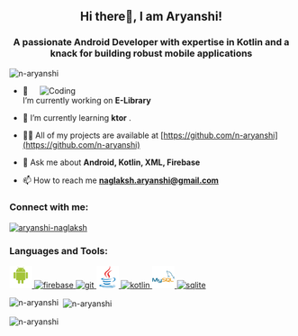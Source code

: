 <h2 align="center">Hi there👋, I am Aryanshi!</h2>

<h3 align="center"> A passionate Android Developer with expertise in Kotlin and a knack for building robust mobile applications</h3>

<p align="left"> <img src="https://komarev.com/ghpvc/?username=n-aryanshi&label=Profile%20views&color=0e75b6&style=flat" alt="n-aryanshi" /> </p>
<img align="right" alt="Coding" width="450" src="https://www.crestinfosystems.com/wp-content/uploads/2021/12/banner-8.png">

- 🔭 I’m currently working on **E-Library** 

- 🌱 I’m currently learning **ktor** .

- 👨‍💻 All of my projects are available at [https://github.com/n-aryanshi](https://github.com/n-aryanshi)

- 💬 Ask me about **Android, Kotlin, XML, Firebase**

- 📫 How to reach me **naglaksh.aryanshi@gmail.com**

<h3 align="left">Connect with me:</h3>
<p align="left">
<a href="https://linkedin.com/in/aryanshi-naglaksh" target="blank"><img align="center" src="https://raw.githubusercontent.com/rahuldkjain/github-profile-readme-generator/master/src/images/icons/Social/linked-in-alt.svg" alt="aryanshi-naglaksh" height="30" width="40" /></a>
<!-- <a href="https://www.leetcode.com/aryanshi-26" target="blank"><img align="center" src="https://raw.githubusercontent.com/rahuldkjain/github-profile-readme-generator/master/src/images/icons/Social/leet-code.svg" alt="aryanshi-26" height="30" width="40" /></a> -->
</p>

<h3 align="left">Languages and Tools:</h3>
<p align="left"> 
  <a href="https://developer.android.com" target="_blank" rel="noreferrer"> <img src="https://raw.githubusercontent.com/devicons/devicon/master/icons/android/android-original-wordmark.svg" alt="android" width="40" height="40"/> </a>
  <a href="https://firebase.google.com/" target="_blank" rel="noreferrer"> <img src="https://www.vectorlogo.zone/logos/firebase/firebase-icon.svg" alt="firebase" width="40" height="40"/> </a> 
  <a href="https://git-scm.com/" target="_blank" rel="noreferrer"> <img src="https://www.vectorlogo.zone/logos/git-scm/git-scm-icon.svg" alt="git" width="40" height="40"/> </a> 
  <a href="https://www.java.com" target="_blank" rel="noreferrer"> <img src="https://raw.githubusercontent.com/devicons/devicon/master/icons/java/java-original.svg" alt="java" width="40" height="40"/> </a> 
  <a href="https://kotlinlang.org" target="_blank" rel="noreferrer"> <img src="https://www.vectorlogo.zone/logos/kotlinlang/kotlinlang-icon.svg" alt="kotlin" width="40" height="40"/> </a>
  <a href="https://www.mysql.com/" target="_blank" rel="noreferrer"> <img src="https://raw.githubusercontent.com/devicons/devicon/master/icons/mysql/mysql-original-wordmark.svg" alt="mysql" width="40" height="40"/> </a> 
  <a href="https://www.sqlite.org/" target="_blank" rel="noreferrer"> <img src="https://www.vectorlogo.zone/logos/sqlite/sqlite-icon.svg" alt="sqlite" width="40" height="40"/> </a>
</p>

<p>
  <img align="left" src="https://github-readme-stats.vercel.app/api/top-langs?username=n-aryanshi&show_icons=true&locale=en&layout=compact" alt="n-aryanshi" />
</p>

<p>&nbsp;
  <img align="center" src="https://github-readme-stats.vercel.app/api?username=n-aryanshi&show_icons=true&locale=en" alt="n-aryanshi" />
</p>

<p>
  <img align="center" src="https://github-readme-streak-stats.herokuapp.com/?user=n-aryanshi&" alt="n-aryanshi" />
</p>
